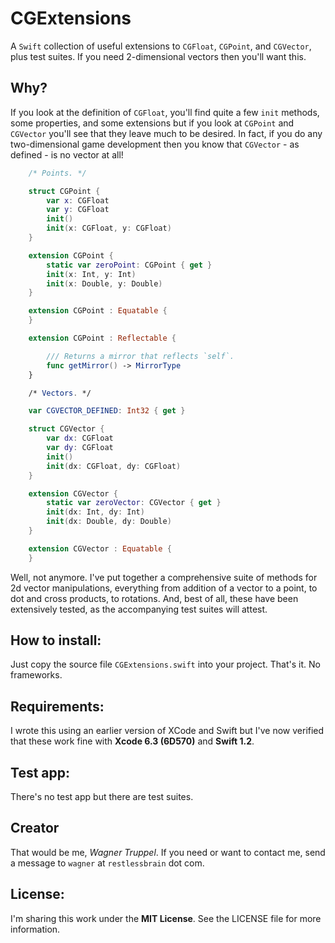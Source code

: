 # CGExtensions
A `Swift` collection of useful extensions to `CGFloat`, `CGPoint`, and `CGVector`, plus test suites. If you need 2-dimensional vectors then you'll want this.

## Why?

If you look at the definition of `CGFloat`, you'll find quite a few `init` methods, some properties, and some extensions but if you look at `CGPoint` and `CGVector` you'll see that they leave much to be desired. In fact, if you do any two-dimensional game development then you know that `CGVector` - as defined - is no vector at all!

```swift
    /* Points. */

    struct CGPoint {
        var x: CGFloat
        var y: CGFloat
        init()
        init(x: CGFloat, y: CGFloat)
    }

    extension CGPoint {
        static var zeroPoint: CGPoint { get }
        init(x: Int, y: Int)
        init(x: Double, y: Double)
    }

    extension CGPoint : Equatable {
    }

    extension CGPoint : Reflectable {

        /// Returns a mirror that reflects `self`.
        func getMirror() -> MirrorType
    }

    /* Vectors. */

    var CGVECTOR_DEFINED: Int32 { get }

    struct CGVector {
        var dx: CGFloat
        var dy: CGFloat
        init()
        init(dx: CGFloat, dy: CGFloat)
    }

    extension CGVector {
        static var zeroVector: CGVector { get }
        init(dx: Int, dy: Int)
        init(dx: Double, dy: Double)
    }

    extension CGVector : Equatable {
    }
```

Well, not anymore. I've put together a comprehensive suite of methods for 2d vector manipulations, everything from addition of a vector to a point, to dot and cross products, to rotations. And, best of all, these have been extensively tested, as the accompanying test suites will attest.

## How to install:

Just copy the source file `CGExtensions.swift` into your project. That's it. No frameworks.

## Requirements:

I wrote this using an earlier version of XCode and Swift but I've now verified that these work fine with **Xcode 6.3 (6D570)** and **Swift 1.2**.

## Test app:

There's no test app but there are test suites.

## Creator

That would be me, _Wagner Truppel_. If you need or want to contact me, send a message to `wagner` at `restlessbrain` dot com.

## License:

I'm sharing this work under the **MIT License**. See the LICENSE file for more information.
